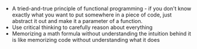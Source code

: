 * A tried-and-true principle of functional programming - if you don't know
	exactly what you want to put somewhere in a piece of code, just abstract it
	out and make it a parameter of a function.
* Use critical thinking to carefully reason about everything
* Memorizing a math formula without understanding the intuition behind it is
	like memorizing code without understanding what it does
